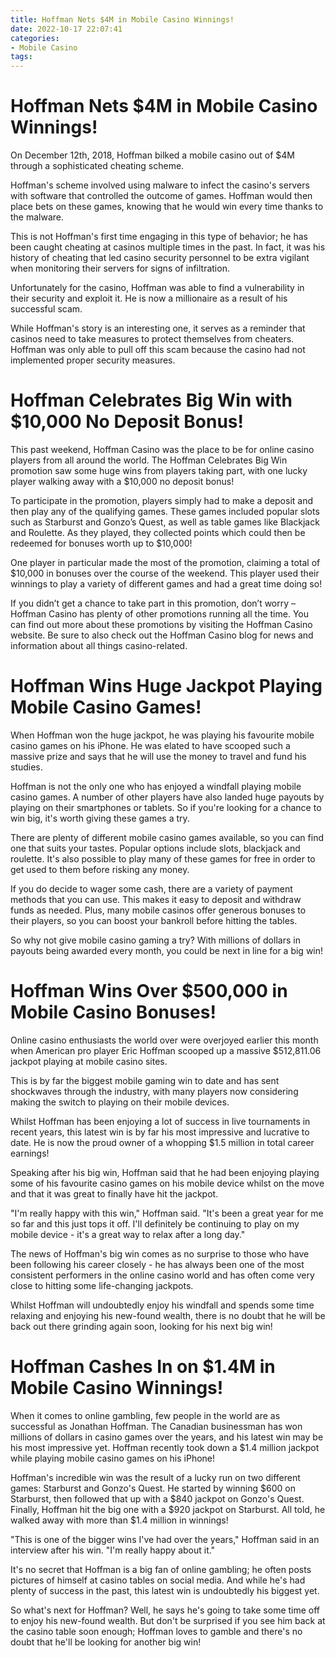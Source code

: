 ```yaml
---
title: Hoffman Nets $4M in Mobile Casino Winnings!
date: 2022-10-17 22:07:41
categories:
- Mobile Casino
tags:
---
```



#  Hoffman Nets $4M in Mobile Casino Winnings!

On December 12th, 2018, Hoffman bilked a mobile casino out of $4M through a sophisticated cheating scheme.

Hoffman's scheme involved using malware to infect the casino's servers with software that controlled the outcome of games. Hoffman would then place bets on these games, knowing that he would win every time thanks to the malware.

This is not Hoffman's first time engaging in this type of behavior; he has been caught cheating at casinos multiple times in the past. In fact, it was his history of cheating that led casino security personnel to be extra vigilant when monitoring their servers for signs of infiltration.

Unfortunately for the casino, Hoffman was able to find a vulnerability in their security and exploit it. He is now a millionaire as a result of his successful scam.

While Hoffman's story is an interesting one, it serves as a reminder that casinos need to take measures to protect themselves from cheaters. Hoffman was only able to pull off this scam because the casino had not implemented proper security measures.

#  Hoffman Celebrates Big Win with $10,000 No Deposit Bonus!

This past weekend, Hoffman Casino was the place to be for online casino players from all around the world. The Hoffman Celebrates Big Win promotion saw some huge wins from players taking part, with one lucky player walking away with a $10,000 no deposit bonus!

To participate in the promotion, players simply had to make a deposit and then play any of the qualifying games. These games included popular slots such as Starburst and Gonzo’s Quest, as well as table games like Blackjack and Roulette. As they played, they collected points which could then be redeemed for bonuses worth up to $10,000!

One player in particular made the most of the promotion, claiming a total of $10,000 in bonuses over the course of the weekend. This player used their winnings to play a variety of different games and had a great time doing so!

If you didn’t get a chance to take part in this promotion, don’t worry – Hoffman Casino has plenty of other promotions running all the time. You can find out more about these promotions by visiting the Hoffman Casino website. Be sure to also check out the Hoffman Casino blog for news and information about all things casino-related.

#  Hoffman Wins Huge Jackpot Playing Mobile Casino Games!

When Hoffman won the huge jackpot, he was playing his favourite mobile casino games on his iPhone. He was elated to have scooped such a massive prize and says that he will use the money to travel and fund his studies.

Hoffman is not the only one who has enjoyed a windfall playing mobile casino games. A number of other players have also landed huge payouts by playing on their smartphones or tablets. So if you're looking for a chance to win big, it's worth giving these games a try.

There are plenty of different mobile casino games available, so you can find one that suits your tastes. Popular options include slots, blackjack and roulette. It's also possible to play many of these games for free in order to get used to them before risking any money.

If you do decide to wager some cash, there are a variety of payment methods that you can use. This makes it easy to deposit and withdraw funds as needed. Plus, many mobile casinos offer generous bonuses to their players, so you can boost your bankroll before hitting the tables.

So why not give mobile casino gaming a try? With millions of dollars in payouts being awarded every month, you could be next in line for a big win!

#  Hoffman Wins Over $500,000 in Mobile Casino Bonuses!

Online casino enthusiasts the world over were overjoyed earlier this month when American pro player Eric Hoffman scooped up a massive $512,811.06 jackpot playing at mobile casino sites.

This is by far the biggest mobile gaming win to date and has sent shockwaves through the industry, with many players now considering making the switch to playing on their mobile devices.

Whilst Hoffman has been enjoying a lot of success in live tournaments in recent years, this latest win is by far his most impressive and lucrative to date. He is now the proud owner of a whopping $1.5 million in total career earnings!

Speaking after his big win, Hoffman said that he had been enjoying playing some of his favourite casino games on his mobile device whilst on the move and that it was great to finally have hit the jackpot.

"I'm really happy with this win," Hoffman said. "It's been a great year for me so far and this just tops it off. I'll definitely be continuing to play on my mobile device - it's a great way to relax after a long day."

The news of Hoffman's big win comes as no surprise to those who have been following his career closely - he has always been one of the most consistent performers in the online casino world and has often come very close to hitting some life-changing jackpots.

Whilst Hoffman will undoubtedly enjoy his windfall and spends some time relaxing and enjoying his new-found wealth, there is no doubt that he will be back out there grinding again soon, looking for his next big win!

#  Hoffman Cashes In on $1.4M in Mobile Casino Winnings!

When it comes to online gambling, few people in the world are as successful as Jonathan Hoffman. The Canadian businessman has won millions of dollars in casino games over the years, and his latest win may be his most impressive yet. Hoffman recently took down a $1.4 million jackpot while playing mobile casino games on his iPhone!

Hoffman's incredible win was the result of a lucky run on two different games: Starburst and Gonzo's Quest. He started by winning $600 on Starburst, then followed that up with a $840 jackpot on Gonzo's Quest. Finally, Hoffman hit the big one with a $920 jackpot on Starburst. All told, he walked away with more than $1.4 million in winnings!

"This is one of the bigger wins I've had over the years," Hoffman said in an interview after his win. "I'm really happy about it."

It's no secret that Hoffman is a big fan of online gambling; he often posts pictures of himself at casino tables on social media. And while he's had plenty of success in the past, this latest win is undoubtedly his biggest yet.

So what's next for Hoffman? Well, he says he's going to take some time off to enjoy his new-found wealth. But don't be surprised if you see him back at the casino table soon enough; Hoffman loves to gamble and there's no doubt that he'll be looking for another big win!